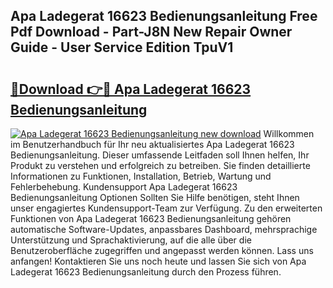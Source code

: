 ## Apa Ladegerat 16623 Bedienungsanleitung Free Pdf Download - Part-J8N New Repair Owner Guide - User Service Edition TpuV1

# <h2><a href="http://df61xbl.blite.top/?on=Apa+Ladegerat+16623+Bedienungsanleitung">🔗Download 👉🔴 Apa Ladegerat 16623 Bedienungsanleitung</a></h2>

[![Apa Ladegerat 16623 Bedienungsanleitung new download](https://i.imgur.com/lujVjoI.png)](http://df61xbl.blite.top/?on=Apa+Ladegerat+16623+Bedienungsanleitung)
Willkommen im Benutzerhandbuch für Ihr neu aktualisiertes Apa Ladegerat 16623 Bedienungsanleitung. Dieser umfassende Leitfaden soll Ihnen helfen, Ihr Produkt zu verstehen und erfolgreich zu betreiben. Sie finden detaillierte Informationen zu Funktionen, Installation, Betrieb, Wartung und Fehlerbehebung. Kundensupport Apa Ladegerat 16623 Bedienungsanleitung Optionen Sollten Sie Hilfe benötigen, steht Ihnen unser engagiertes Kundensupport-Team zur Verfügung. Zu den erweiterten Funktionen von Apa Ladegerat 16623 Bedienungsanleitung gehören automatische Software-Updates, anpassbares Dashboard, mehrsprachige Unterstützung und Sprachaktivierung, auf die alle über die Benutzeroberfläche zugegriffen und angepasst werden können. Lass uns anfangen! Kontaktieren Sie uns noch heute und lassen Sie sich von Apa Ladegerat 16623 Bedienungsanleitung durch den Prozess führen.
